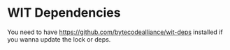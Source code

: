 # WIT Dependencies

You need to have https://github.com/bytecodealliance/wit-deps installed if
you wanna update the lock or deps.
